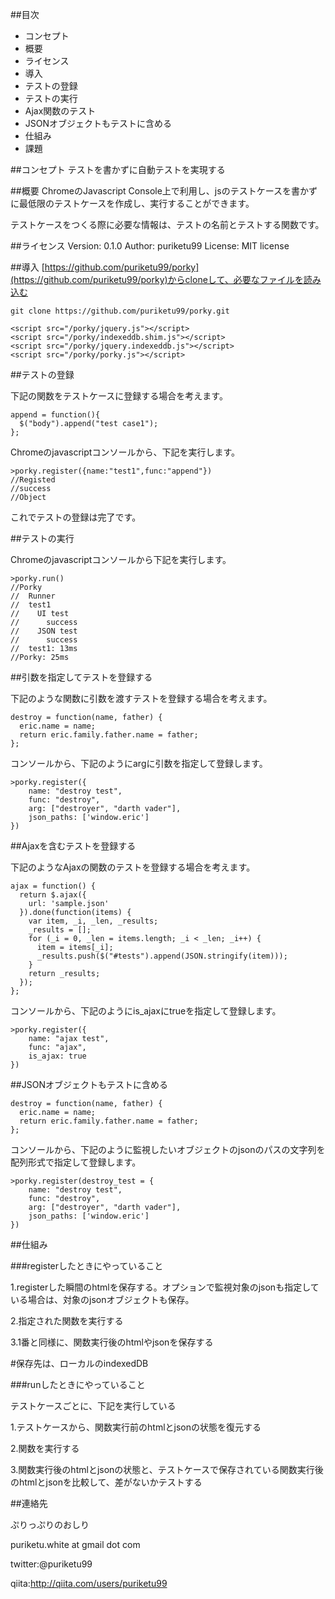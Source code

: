 ##目次
* コンセプト
* 概要
* ライセンス
* 導入
* テストの登録
* テストの実行
* Ajax関数のテスト
* JSONオブジェクトもテストに含める
* 仕組み
* 課題


##コンセプト
テストを書かずに自動テストを実現する

##概要
ChromeのJavascript Console上で利用し、jsのテストケースを書かずに最低限のテストケースを作成し、実行することができます。

テストケースをつくる際に必要な情報は、テストの名前とテストする関数です。

##ライセンス
Version: 0.1.0
Author: puriketu99
License: MIT license

##導入
[https://github.com/puriketu99/porky](https://github.com/puriketu99/porky)からcloneして、必要なファイルを読み込む

```sh:clone
git clone https://github.com/puriketu99/porky.git
```

```html:必要なjavascriptファイルを読み込む
<script src="/porky/jquery.js"></script>
<script src="/porky/indexeddb.shim.js"></script>
<script src="/porky/jquery.indexeddb.js"></script>
<script src="/porky/porky.js"></script>
```

##テストの登録

下記の関数をテストケースに登録する場合を考えます。

```coffeescript:テスト対象の関数
append = function(){
  $("body").append("test case1");
};
```

Chromeのjavascriptコンソールから、下記を実行します。

```javascript:console
>porky.register({name:"test1",func:"append"})
//Registed
//success
//Object
```

これでテストの登録は完了です。

##テストの実行

Chromeのjavascriptコンソールから下記を実行します。

```
>porky.run()
//Porky 
//  Runner
//  test1 
//    UI test 
//      success 
//    JSON test 
//      success 
//  test1: 13ms 
//Porky: 25ms 

```
##引数を指定してテストを登録する

下記のような関数に引数を渡すテストを登録する場合を考えます。

```javascript:args
destroy = function(name, father) {
  eric.name = name;
  return eric.family.father.name = father;
};
```

コンソールから、下記のようにargに引数を指定して登録します。

```javascript:args引渡し
>porky.register({
    name: "destroy test",
    func: "destroy",
    arg: ["destroyer", "darth vader"],
    json_paths: ['window.eric']
})
```

##Ajaxを含むテストを登録する

下記のようなAjaxの関数のテストを登録する場合を考えます。

```javascript:ajax
ajax = function() {
  return $.ajax({
    url: 'sample.json'
  }).done(function(items) {
    var item, _i, _len, _results;
    _results = [];
    for (_i = 0, _len = items.length; _i < _len; _i++) {
      item = items[_i];
      _results.push($("#tests").append(JSON.stringify(item)));
    }
    return _results;
  });
};
```

コンソールから、下記のようにis_ajaxにtrueを指定して登録します。

```javascript:args引渡し
>porky.register({
    name: "ajax test",
    func: "ajax",
    is_ajax: true
})
```
##JSONオブジェクトもテストに含める

```javascript:destroy
destroy = function(name, father) {
  eric.name = name;
  return eric.family.father.name = father;
};
```

コンソールから、下記のように監視したいオブジェクトのjsonのパスの文字列を配列形式で指定して登録します。

```javascript:監視オブジェクト指定
>porky.register(destroy_test = {
    name: "destroy test",
    func: "destroy",
    arg: ["destroyer", "darth vader"],
    json_paths: ['window.eric']
})
```

##仕組み

###registerしたときにやっていること

1.registerした瞬間のhtmlを保存する。オプションで監視対象のjsonも指定している場合は、対象のjsonオブジェクトも保存。

2.指定された関数を実行する

3.1番と同様に、関数実行後のhtmlやjsonを保存する

\#保存先は、ローカルのindexedDB

###runしたときにやっていること

テストケースごとに、下記を実行している

1.テストケースから、関数実行前のhtmlとjsonの状態を復元する

2.関数を実行する

3.関数実行後のhtmlとjsonの状態と、テストケースで保存されている関数実行後のhtmlとjsonを比較して、差がないかテストする

##連絡先

ぷりっぷりのおしり

puriketu.white at gmail dot com

twitter:@puriketu99

qiita:http://qiita.com/users/puriketu99


